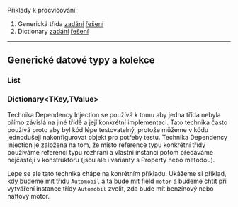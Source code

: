 Příklady k procvičování:
1. Generická třída [zadání](1_zadani.cs) [řešení](2_reseni)
2. Dictionary [zadání](1_zadani.cs) [řešení](2_reseni)
---


## Generické datové typy a kolekce


### List<T>
 
###  Dictionary<TKey,TValue> 
  
Technika Dependency Injection se používá k tomu aby jedna třída nebyla přímo závislá na jiné třídě a její konkrétní implementaci. Tato technika často používá proto aby byl kód lépe testovatelný, protože můžeme v kódu jednodušeji nakonfigurovat objekt pro potřeby testu. Technika Dependency Injection je založena na tom, že místo reference typu konkrétní třídy používáme referenci typu rozhraní a vlastní instanci potom předáváme nejčastěji v konstruktoru (jsou ale i varianty s Property nebo metodou). 

Lépe se ale tato technika chápe na konrétním příkladu. Ukážeme si příklad, kdy budeme mít třídu `Automobil` a ta bude mít field `motor` a budeme chtít při vytváření instance třídy `Automobil` zvolit, zda bude mít benzínový nebo naftový motor.
